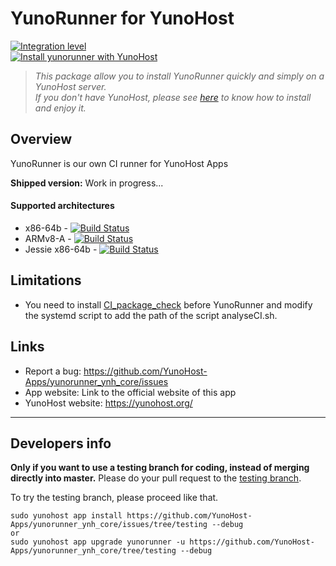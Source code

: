# YunoRunner for YunoHost

[![Integration level](https://dash.yunohost.org/integration/yunorunner.svg)](https://dash.yunohost.org/appci/app/yunorunner)  
[![Install yunorunner with YunoHost](https://install-app.yunohost.org/install-with-yunohost.png)](https://install-app.yunohost.org/?app=yunorunner)

> *This package allow you to install YunoRunner quickly and simply on a YunoHost server.  
If you don't have YunoHost, please see [here](https://yunohost.org/#/install) to know how to install and enjoy it.*

## Overview
YunoRunner is our own CI runner for YunoHost Apps

**Shipped version:** Work in progress...

#### Supported architectures

* x86-64b - [![Build Status](https://ci-apps.yunohost.org/ci/logs/yunorunner%20%28Community%29.svg)](https://ci-apps.yunohost.org/ci/apps/yunorunner/)
* ARMv8-A - [![Build Status](https://ci-apps-arm.yunohost.org/ci/logs/yunorunner%20%28Community%29.svg)](https://ci-apps-arm.yunohost.org/ci/apps/yunorunner/)
* Jessie x86-64b - [![Build Status](https://ci-stretch.nohost.me/ci/logs/yunorunner%20%28Community%29.svg)](https://ci-stretch.nohost.me/ci/apps/yunorunner/)

## Limitations

* You need to install [CI_package_check](https://github.com/YunoHost/CI_package_check) before YunoRunner and modify the systemd script to add the path of the script analyseCI.sh.

## Links

 * Report a bug: https://github.com/YunoHost-Apps/yunorunner_ynh_core/issues
 * App website: Link to the official website of this app
 * YunoHost website: https://yunohost.org/

---

Developers info
----------------

**Only if you want to use a testing branch for coding, instead of merging directly into master.**
Please do your pull request to the [testing branch](https://github.com/YunoHost-Apps/yunorunner_ynh_core/tree/testing).

To try the testing branch, please proceed like that.
```
sudo yunohost app install https://github.com/YunoHost-Apps/yunorunner_ynh_core/issues/tree/testing --debug
or
sudo yunohost app upgrade yunorunner -u https://github.com/YunoHost-Apps/yunorunner_ynh_core/tree/testing --debug
```
